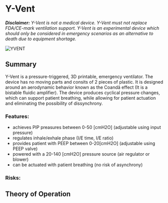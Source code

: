 # Y-Vent
 
***Disclaimer:** Y-Vent is not a medical device. Y-Vent must not replace FDA/CE-mark ventilation support. Y-Vent is an experimental device which should only be considered in emergency scenarios as an alternative to death due to equipment shortage.*

![YVENT](../yvent/blob/master/images/LRV_noBG.png "Y-Vent Inside")

## Summary

Y-Vent is a pressure-triggered, 3D printable, emergency ventilator. The device has no moving parts and consits of 2 pieces of plastic. It is designed around an aerodynamic behavior known as the Coandă effect (It is a bistable fluidic amplifier). The device produces cyclical pressure changes, which can support patient breathing, while allowing for patient actuation and eliminating the possibility of dissynchrony.

### Features:

- achieves PIP preasures between 0-50 [cmH2O] (adjustable using input pressure)
- regulates inhale/exhale phase (I/E time, I/E ratio)
 - provides patient with PEEP between 0-20[cmH2O] (adjustable using PEEP valve)
 - powered with a 20-140 [cmH2O] pressure source (air regulator or blower)  
 - can be actuated with patient breathing (no risk of asynchrony)
 
### Risks:



## Theory of Operation










